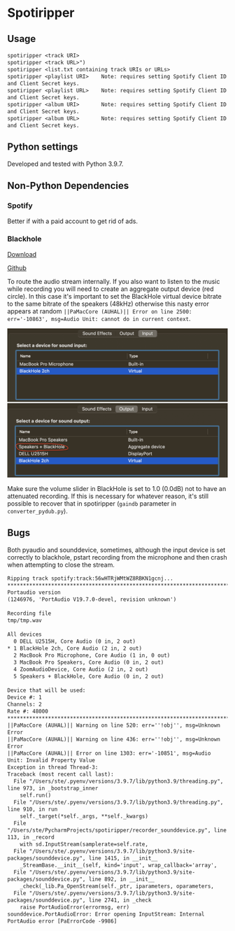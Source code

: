# Spotiripper

## Usage

    spotiripper <track URI>
    spotiripper <track URL>")
    spotiripper <list.txt containing track URIs or URLs>
    spotiripper <playlist URI>    Note: requires setting Spotify Client ID and Client Secret keys.
    spotiripper <playlist URL>    Note: requires setting Spotify Client ID and Client Secret keys.
    spotiripper <album URI>       Note: requires setting Spotify Client ID and Client Secret keys.
    spotiripper <album URL>       Note: requires setting Spotify Client ID and Client Secret keys.

## Python settings
Developed and tested with Python 3.9.7.

## Non-Python Dependencies
### Spotify
Better if with a paid account to get rid of ads.

### Blackhole
[Download](https://existential.audio/blackhole/)

[Github](https://github.com/ExistentialAudio/BlackHole/wiki)

To route the audio stream internally.
If you also want to listen to the music while recording you will need to create an aggregate output device (red circle). In this case it's important to set the BlackHole virtual device bitrate to the same bitrate of the speakers (48kHz) otherwise this nasty error appears at random `||PaMacCore (AUHAL)|| Error on line 2500: err='-10863', msg=Audio Unit: cannot do in current context`.

![alt text1](docs/audio_input.png "Input")
![alt text1](docs/audio_output.png "Output")

Make sure the volume slider in BlackHole is set to 1.0 (0.0dB) not to have an attenuated recording. If this is necessary for whatever reason, it's still possible to recover that in spotiripper (`gaindb` parameter in `converter_pydub.py`).

## Bugs
Both pyaudio and sounddevice, sometimes, although the input device is set correctly to blackhole, pstart recording from the microphone and then crash when attempting to close the stream.

````
Ripping track spotify:track:56wHTRjWMtWZ8RBKN1gcnj...                                                         
********************************************************************************
Portaudio version
(1246976, 'PortAudio V19.7.0-devel, revision unknown')

Recording file
tmp/tmp.wav

All devices
  0 DELL U2515H, Core Audio (0 in, 2 out)
* 1 BlackHole 2ch, Core Audio (2 in, 2 out)
  2 MacBook Pro Microphone, Core Audio (1 in, 0 out)
  3 MacBook Pro Speakers, Core Audio (0 in, 2 out)
  4 ZoomAudioDevice, Core Audio (2 in, 2 out)
  5 Speakers + BlackHole, Core Audio (0 in, 2 out)

Device that will be used:
Device #: 1
Channels: 2
Rate #: 48000
********************************************************************************
||PaMacCore (AUHAL)|| Warning on line 520: err=''!obj'', msg=Unknown Error
||PaMacCore (AUHAL)|| Warning on line 436: err=''!obj'', msg=Unknown Error
||PaMacCore (AUHAL)|| Error on line 1303: err='-10851', msg=Audio Unit: Invalid Property Value
Exception in thread Thread-3:
Traceback (most recent call last):
  File "/Users/ste/.pyenv/versions/3.9.7/lib/python3.9/threading.py", line 973, in _bootstrap_inner
    self.run()
  File "/Users/ste/.pyenv/versions/3.9.7/lib/python3.9/threading.py", line 910, in run
    self._target(*self._args, **self._kwargs)
  File "/Users/ste/PycharmProjects/spotiripper/recorder_sounddevice.py", line 113, in _record
    with sd.InputStream(samplerate=self.rate,
  File "/Users/ste/.pyenv/versions/3.9.7/lib/python3.9/site-packages/sounddevice.py", line 1415, in __init__
    _StreamBase.__init__(self, kind='input', wrap_callback='array',
  File "/Users/ste/.pyenv/versions/3.9.7/lib/python3.9/site-packages/sounddevice.py", line 892, in __init__
    _check(_lib.Pa_OpenStream(self._ptr, iparameters, oparameters,
  File "/Users/ste/.pyenv/versions/3.9.7/lib/python3.9/site-packages/sounddevice.py", line 2741, in _check
    raise PortAudioError(errormsg, err)
sounddevice.PortAudioError: Error opening InputStream: Internal PortAudio error [PaErrorCode -9986]
````